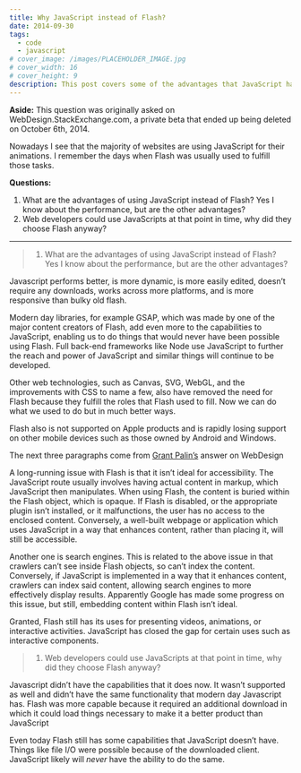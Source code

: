 ```yaml
---
title: Why JavaScript instead of Flash?
date: 2014-09-30
tags:
  - code
  - javascript
# cover_image: /images/PLACEHOLDER_IMAGE.jpg
# cover_width: 16
# cover_height: 9
description: This post covers some of the advantages that JavaScript has over Flash.
---
```


<aside class="content_aside">
  <strong>Aside:</strong> This question was originally asked on WebDesign.StackExchange.com, a private beta that ended up being deleted on October 6th, 2014.
</aside>

Nowadays I see that the majority of websites are using JavaScript for their animations. I remember the days when Flash was usually used to fulfill those tasks.

**Questions:**

1. What are the advantages of using JavaScript instead of Flash? Yes I know about the performance, but are the other advantages?
2. Web developers could use JavaScripts at that point in time, why did they choose Flash anyway?

<span class="excerpt-marker"></span>

<hr>

> 1. What are the advantages of using JavaScript instead of Flash? Yes I know about the performance, but are the other advantages?

Javascript performs better, is more dynamic, is more easily edited, doesn’t require any downloads, works across more platforms, and is more responsive than bulky old flash.

Modern day libraries, for example GSAP, which was made by one of the major content creators of Flash, add even more to the capabilities to JavaScript, enabling us to do things that would never have been possible using Flash. Full back-end frameworks like Node use JavaScript to further the reach and power of JavaScript and similar things will continue to be developed.

Other web technologies, such as Canvas, SVG, WebGL, and the improvements with CSS to name a few, also have removed the need for Flash because they fulfill the roles that Flash used to fill. Now we can do what we used to do but in much better ways.

Flash also is not supported on Apple products and is rapidly losing support on other mobile devices such as those owned by Android and Windows.

<aside class="content_aside">The next three paragraphs come from <a href="https://grantpalin.com/">Grant Palin’s</a> answer on WebDesign</aside>

A long-running issue with Flash is that it isn’t ideal for accessibility. The JavaScript route usually involves having actual content in markup, which JavaScript then manipulates. When using Flash, the content is buried within the Flash object, which is opaque. If Flash is disabled, or the appropriate plugin isn’t installed, or it malfunctions, the user has no access to the enclosed content. Conversely, a well-built webpage or application which uses JavaScript in a way that enhances content, rather than placing it, will still be accessible.

Another one is search engines. This is related to the above issue in that crawlers can’t see inside Flash objects, so can’t index the content. Conversely, if JavaScript is implemented in a way that it enhances content, crawlers can index said content, allowing search engines to more effectively display results. Apparently Google has made some progress on this issue, but still, embedding content within Flash isn’t ideal.

Granted, Flash still has its uses for presenting videos, animations, or interactive activities. JavaScript has closed the gap for certain uses such as interactive components.

> 1. Web developers could use JavaScripts at that point in time, why did they choose Flash anyway?

Javascript didn’t have the capabilities that it does now. It wasn’t supported as well and didn’t have the same functionality that modern day Javascript has. Flash was more capable because it required an additional download in which it could load things necessary to make it a better product than JavaScript

Even today Flash still has some capabilities that JavaScript doesn’t have. Things like file I/O were possible because of the downloaded client. JavaScript likely will _never_ have the ability to do the same.
